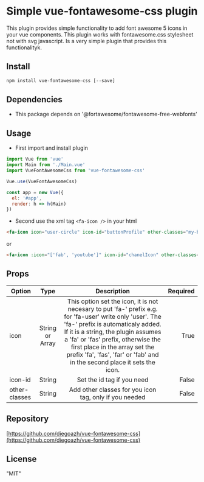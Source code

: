 # Simple vue-fontawesome-css plugin

This plugin provides simple functionality to add font awesome 5 icons in your vue components.
This plugin works with fontawesome.css stylesheet not with svg javascript.
Is a very simple plugin that provides this functionalityk.

## Install

```javascript
npm install vue-fontawesome-css [--save]
```

## Dependencies

- This package depends on '@fortawesome/fontawesome-free-webfonts'

## Usage

- First import and install plugin

```javascript
import Vue from 'vue'
import Main from './Main.vue'
import VueFontAwesomeCss from 'vue-fontawesome-css'

Vue.use(VueFontAwesomeCss)

const app = new Vue({
  el: '#app',
  render: h => h(Main)
})
```

- Second use the xml tag `<fa-icon />` in your html

```html
<fa-icon icon="user-circle" icon-id="buttonProfile" other-classes="my-bg-color" />
```

or

```html
<fa-icon :icon="['fab', 'youtube']" icon-id="chanelIcon" other-classes="my-personal-class" />

```

## Props

|Option                    |Type                        |Description                 |Required
|--------------------------|:--------------------------:|:--------------------------:|--------------------------:|
|icon                      |String or Array             |This option set the icon, it is not necesary to put 'fa-' prefix e.g. for 'fa-user' write only 'user'. The 'fa-' prefix is automaticaly added. If it is a string, the plugin assumes a 'fa' or 'fas' prefix, otherwise the first place in the array set the prefix 'fa', 'fas', 'far' or 'fab' and in the second place it sets the icon.|True
|icon-id                   |String                      |Set the id tag if you need  |False
|other-classes             |String                      |Add other classes for you icon tag, only if you needed|False

## Repository

[https://github.com/diegoazh/vue-fontawesome-css](https://github.com/diegoazh/vue-fontawesome-css)

## License

"MIT"
